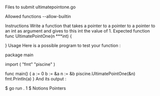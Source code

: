 Files to submit
ultimatepointone.go

Allowed functions
--allow-builtin

Instructions
Write a function that takes a pointer to a pointer to a pointer to an int as argument and gives to this int the value of 1.
Expected function
func UltimatePointOne(n ***int) {

}
Usage
Here is a possible program to test your function :

package main

import (
	"fmt"
	"piscine"
)

func main() {
	a := 0
	b := &a
	n := &b
	piscine.UltimatePointOne(&n)
	fmt.Println(a)
}
And its output :

$ go run .
1
$
Notions
Pointers
